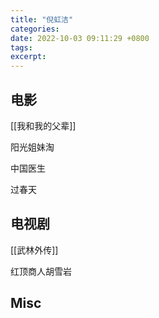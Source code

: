 ```yaml
---
title: "倪虹洁"
categories: 
date: 2022-10-03 09:11:29 +0800
tags: 
excerpt: 
---
```




## 电影

[[我和我的父辈]]

阳光姐妹淘

中国医生

过春天


## 电视剧

[[武林外传]]

红顶商人胡雪岩

## Misc


